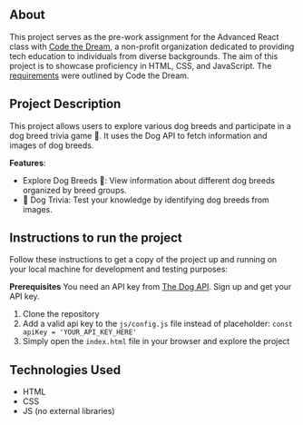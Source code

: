 ## About

This project serves as the pre-work assignment for the Advanced React class with [Code the Dream](https://codethedream.org/about/), a non-profit organization dedicated to providing tech education to individuals from diverse backgrounds. The aim of this project is to showcase proficiency in HTML, CSS, and JavaScript.  The [requirements](https://codethedream.org/open-adv-pre-work/) were outlined by Code the Dream.


## Project Description

This project allows users to explore various dog breeds and participate in a dog breed trivia game 🤔. It uses the Dog API to fetch information and images of dog breeds.

**Features**:
- Explore Dog Breeds 🐾: View information about different dog breeds organized by breed groups.
- 🐶 Dog Trivia: Test your knowledge by identifying dog breeds from images.

## Instructions to run the project
Follow these instructions to get a copy of the project up and running on your local machine for development and testing purposes:

**Prerequisites** You need an API key from [The Dog API](https://thedogapi.com). Sign up and get your API key.
1. Clone the repository
2. Add a valid api key to the `js/config.js` file instead of placeholder: `const apiKey = 'YOUR_API_KEY_HERE'`
3. Simply open the `index.html` file in your browser and explore the project

## Technologies Used

- HTML
- CSS
- JS (no external libraries)
